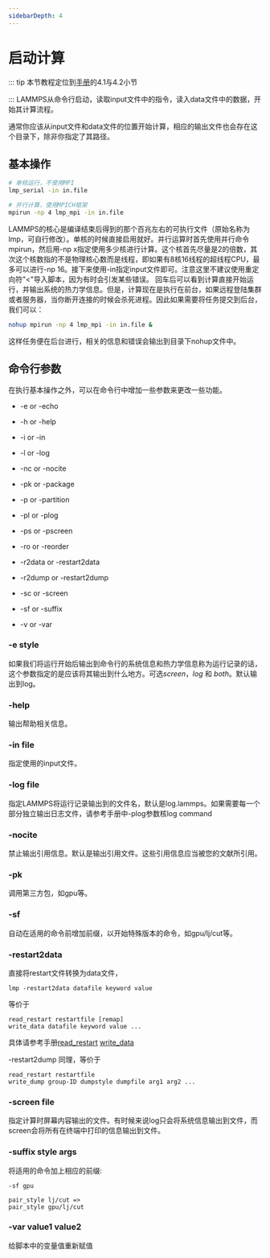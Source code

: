```yaml
---
sidebarDepth: 4
---
```


# 启动计算

::: tip
本节教程定位到[手册](https://lammps.sandia.gov/doc/Run_basics.html)的4.1与4.2小节

:::
LAMMPS从命令行启动，读取input文件中的指令，读入data文件中的数据，开始其计算流程。

通常你应该从input文件和data文件的位置开始计算，相应的输出文件也会存在这个目录下，除非你指定了其路径。


## 基本操作

```sh
# 单核运行，不使用MPI
lmp_serial -in in.file

# 并行计算，使用MPICH框架
mpirun -np 4 lmp_mpi -in in.file
```
LAMMPS的核心是编译结束后得到的那个百兆左右的可执行文件（原始名称为lmp，可自行修改）。单核的时候直接启用就好。并行运算时首先使用并行命令mpirun，然后用-np x指定使用多少核进行计算。这个核首先尽量是2的倍数，其次这个核数指的不是物理核心数而是线程，即如果有8核16线程的超线程CPU，最多可以进行-np 16。接下来使用-in指定input文件即可。注意这里不建议使用重定向符"<"导入脚本，因为有时会引发某些错误。
回车后可以看到计算直接开始运行，并输出系统的热力学信息。但是，计算现在是执行在前台，如果远程登陆集群或者服务器，当你断开连接的时候会杀死进程。因此如果需要将任务提交到后台，我们可以：
```sh
nohup mpirun -np 4 lmp_mpi -in in.file &
```
这样任务便在后台进行，相关的信息和错误会输出到目录下nohup文件中。

## 命令行参数

在执行基本操作之外，可以在命令行中增加一些参数来更改一些功能。

* -e or -echo

* -h or -help

* -i or -in

* -l or -log

* -nc or -nocite

* -pk or -package

* -p or -partition

* -pl or -plog

* -ps or -pscreen

* -ro or -reorder

* -r2data or -restart2data

* -r2dump or -restart2dump

* -sc or -screen

* -sf or -suffix

* -v or -var

### -e style

如果我们将运行开始后输出到命令行的系统信息和热力学信息称为运行记录的话，这个参数指定的是应该将其输出到什么地方。可选*screen*，*log* 和 *both*。默认输出到log。

### -help
输出帮助相关信息。

### -in file
指定使用的input文件。

### -log file
指定LAMMPS将运行记录输出到的文件名，默认是log.lammps。如果需要每一个部分独立输出日志文件，请参考手册中-plog参数核log command

### -nocite
禁止输出引用信息。默认是输出引用文件。这些引用信息应当被您的文献所引用。

### -pk
调用第三方包，如gpu等。

### -sf
自动在适用的命令前增加前缀，以开始特殊版本的命令，如gpu/lj/cut等。

### -restart2data 

直接将restart文件转换为data文件，
```
lmp -restart2data datafile keyword value 
```

等价于
```
read_restart restartfile [remap]
write_data datafile keyword value ...
```
具体请参考手册[read_restart](https://lammps.sandia.gov/doc/read_restart.html) [write_data](https://lammps.sandia.gov/doc/write_data.html)

-restart2dump 同理，等价于
```
read_restart restartfile
write_dump group-ID dumpstyle dumpfile arg1 arg2 ...
```

### -screen file

指定计算时屏幕内容输出的文件。有时候来说log只会将系统信息输出到文件，而screen会将所有在终端中打印的信息输出到文件。

### -suffix style args

将适用的命令加上相应的前缀:
```
-sf gpu

pair_style lj/cut =>
pair_style gpu/lj/cut
```

### -var value1 value2

给脚本中的变量值重新赋值